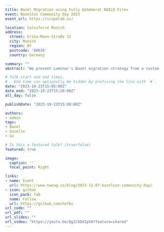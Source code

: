 ```yaml
---
title: Bazel Migration using Fully Ephemeral BUILD Files
event: BazelCon Community Day 2023
event_url: https://scopelab.ai/

location: Salesforce Munich
address:
  street: Erika-Mann-Straße 31
  city: Munich
  region: BY
  postcode: '80636'
  country: Germany

summary: ""
abstract: "We present Luminar's Bazel migration strategy from a custom build system based on the C++ package manager Conan. Our focus is on leveraging the tool Gazelle for automatic build file generation which enables us to have fully ephemeral BUILD files not tracked in version control. Additionally, we use the Nix package manager for seamless inclusion of third-party dependencies that are not trivial to compile with Bazel."

# Talk start and end times.
#   End time can optionally be hidden by prefixing the line with `#`.
date: "2023-10-23T15:05:00Z"
date_end: "2023-10-23T15:20:00Z"
all_day: false

publishDate: "2023-10-23T15:00:00Z"

authors:
- admin
tags:
- Bazel
- Gazelle
- Go

# Is this a featured talk? (true/false)
featured: true

image:
  caption: ''
  focal_point: Right

links:
- name: Event
  url: https://www.tweag.io/blog/2023-12-07-bazelcon-community-day/
- icon: github
  icon_pack: fab
  name: Follow
  url: https://github.com/hofbi
url_code: ""
url_pdf: ""
url_slides: ""
url_video: "https://youtu.be/Qg1CkDd1pVA?feature=shared"
---
```


